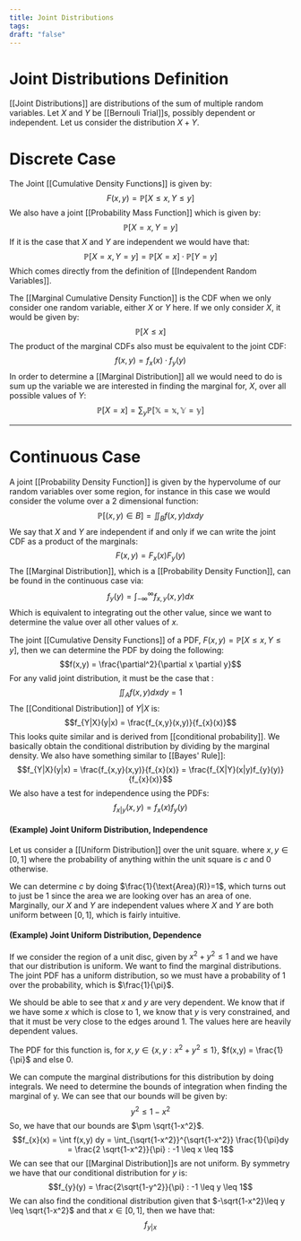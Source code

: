 ```yaml
---
title: Joint Distributions
tags:
draft: "false"
---
```

# Joint Distributions Definition
[[Joint Distributions]] are distributions of the sum of multiple random variables. Let $X$ and $Y$ be [[Bernouli Trial]]s, possibly dependent or independent. Let us consider the distribution $X+Y$.

# Discrete Case 

The Joint [[Cumulative Density Functions]] is given by:
$$F(x,y) = \mathbb{P}[X \leq x, Y \leq y]$$
We also have a joint [[Probability Mass Function]] which is given by:
$$\mathbb{P}[X=x,Y=y]$$
If it is the case that $X$ and $Y$ are independent we would have that:
$$\mathbb{P}[X=x,Y=y] = \mathbb{P}[X=x]  \cdot \mathbb{P}[Y=y] $$
Which comes directly from the definition of [[Independent Random Variables]]. 

The [[Marginal Cumulative Density Function]] is the CDF when we only consider one random variable, either $X$ or $Y$ here. If we only consider $X$, it would be given by:
$$\mathbb{P}[X \leq x]$$
The product of the marginal CDFs also must be equivalent to the joint CDF:
$$f(x,y)=f_{x}(x) \cdot f_{y}(y)$$
In order to determine a [[Marginal Distribution]] all we would need to do is sum up the variable we are interested in finding the marginal for, $X$, over all possible values of $Y$:
$$\mathbb{P}[X=x]= \sum_{y} \mathbb{P[X=x,Y=y]}$$

---
# Continuous Case 
A joint [[Probability Density Function]] is given by the hypervolume of our random variables over some region, for instance in this case we would consider the volume over a 2 dimensional function:
$$\mathbb{P}[(x,y) \in B] = \iint_{B} f(x,y)dxdy$$
We say that $X$ and $Y$ are independent if and only if we can write the joint CDF as a product of the marginals:
$$F(x,y)=F_{x}(x)F_{y}(y)$$
The [[Marginal Distribution]], which is a [[Probability Density Function]], can be found in the continuous case via:
$$f_{y}(y) = \int_{-\infty}^\infty f_{x,y}(x,y)dx$$
Which is equivalent to integrating out the other value, since we want to determine the value over all other values of $x$.

The joint [[Cumulative Density Functions]] of a PDF, $F(x,y) = \mathbb{P}[X \leq x, Y \leq y]$, then we can determine the PDF by doing the following:
$$f(x,y) = \frac{\partial^2}{\partial x \partial y}$$
For any valid joint distribution, it must be the case that :
$$\iint_{A}f(x,y)dxdy=1$$
The [[Conditional Distribution]] of $Y|X$ is:
$$f_{Y|X}(y|x) = \frac{f_{x,y}(x,y)}{f_{x}(x)}$$
This looks quite similar and is derived from [[conditional probability]]. We basically obtain the conditional distribution by dividing by the marginal density. We also have something similar to [[Bayes' Rule]]:
$$f_{Y|X}(y|x) = \frac{f_{x,y}(x,y)}{f_{x}(x)} = \frac{f_{X|Y}(x|y)f_{y}(y)}{f_{x}(x)}$$
We also have a test for independence using the PDFs:
$$f_{x|y}(x,y)=f_{x}(x)f_{y}(y)$$
#### (Example) Joint Uniform Distribution, Independence 
Let us consider a [[Uniform Distribution]] over the unit square. where $x,y \in [0,1]$ where the probability of anything within the unit square is $c$ and 0 otherwise. 

We can determine $c$ by doing $\frac{1}{\text{Area}(R)}=1$, which turns out to just be 1 since the area we are looking over has an area of one. Marginally, our $X$ and $Y$ are independent values where $X$ and $Y$ are both uniform between $[0,1]$, which is fairly intuitive. 

#### (Example) Joint Uniform Distribution, Dependence
If we consider the region of a unit disc, given by $x^2 + y^2 \leq 1$ and we have that our distribution is uniform. We want to find the marginal distributions. The joint PDF has a uniform distribution, so we must have a probability of 1 over the probability, which is $\frac{1}{\pi}$. 

We should be able to see that $x$ and $y$ are very dependent. We know that if we have some $x$ which is close to $1$, we know that $y$ is very constrained, and that it must be very close to the edges around $1$. The values here are heavily dependent values.

The PDF for this function is, for $x,y \in \{x,y : x^2 + y^2 \leq 1 \}$, $f(x,y) = \frac{1}{\pi}$ and else 0. 

We can compute the marginal distributions for this distribution by doing integrals. We need to determine the bounds of integration when finding the marginal of y. We can see that our bounds will be given by:
$$y^2 \leq 1 - x^2$$
So, we have that our bounds are $\pm \sqrt{1-x^2}$. 
$$f_{x}(x) = \int f(x,y) dy = \int_{\sqrt{1-x^2}}^{\sqrt{1-x^2}} \frac{1}{\pi}dy =  \frac{2 \sqrt{1-x^2}}{\pi} : -1 \leq x \leq 1$$
We can see that our [[Marginal Distribution]]s are not uniform. By symmetry we have that our conditional distribution for $y$ is:
$$f_{y}(y) = \frac{2\sqrt{1-y^2}}{\pi} : -1 \leq y \leq 1$$
We can also find the conditional distribution given that $-\sqrt{1-x^2}\leq y \leq \sqrt{1-x^2}$ and that $x \in [0,1]$, then we have that:
$$f_{y|x}$$